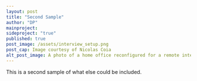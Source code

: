 ```yaml
---
layout: post
title: "Second Sample"
author: "DP"
mainproject:
sideproject: "true"
published: true
post_image: /assets/interview_setup.png
post_cap: Image courtesy of Nicolas Coia
alt_post_image: A photo of a home office reconfigured for a remote interview
---
```


This is a second sample of what else could be included.

